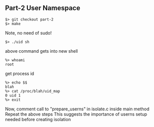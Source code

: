 ## Part-2 User Namespace
```
$> git checkout part-2
$> make
```
 Note, no need of sudo!
```
$> ./uid sh
```
 above command gets into new shell
```
%> whoami
root
```
 get process id
```
%> echo $$
blah
%> cat /proc/blah/uid_map
0 uid 1
%> exit
```
 Now, comment call to "prepare_userns" in isolate.c inside main method
 Repeat the above steps
 This suggests the importance of userns setup needed before creating isolation

